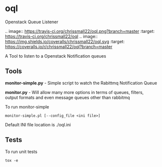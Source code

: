 # oql

Openstack Queue Listener

.. image:: https://travis-ci.org/chrissmall22/oql.png?branch=master
    :target: https://travis-ci.org/chrissmall22/oql
.. image:: https://img.shields.io/coveralls/chrissmall22/oql.svg
    :target: https://coveralls.io/r/chrissmall22/oql?branch=master

A Tool to listen to a Openstack Notification queues

## Tools 

__monitor-simple.py__ - Simple script to watch the Rabittmq Notification Queue

__monitor.py__ - Will allow many more options in terms of queues, filters, output formats and even message queues other than rabbitmq

To run monitor-simple
```
monitor-simple.pl [--config_file <ini file>]
```
Default INI file location is ./oql.ini

## Tests

To run unit tests  
```
tox -e 
```
